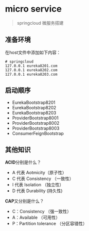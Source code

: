 # micro service

> springcloud 微服务搭建

## 准备环境

在host文件中添加如下内容：
```
# springcloud
127.0.0.1 eureka8201.com
127.0.0.1 eureka8202.com
127.0.0.1 eureka8203.com
```

## 启动顺序

- EurekaBootstrap8201
- EurekaBootstrap8202
- EurekaBootstrap8203
- ProviderBootstrap8001
- ProviderBootstrap8002
- ProviderBootstrap8003
- ConsumerFeignBootstrap

## 其他知识

**ACID**分别是什么？

- A 代表 Aotmicity（原子性）
- C 代表 Consistency （一致性）
- I 代表 Isolation （独立性）
- D 代表 Durability (持久性)

**CAP**又分别是什么？

- C：Consistency （强一致性）
- A：Available （可用性）
- P：Partition tolerance （分区容错性）
